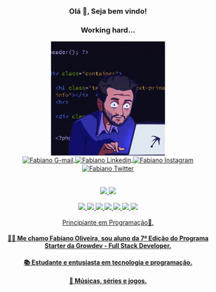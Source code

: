<div align="center">
<h3 title="title"> Olá 👋, Seja bem vindo!</h3>
<h3 title="title"> Working hard...</h3>
<img align="center" width="260px" alt="GIF" src="https://github.com/fabianofdojr/fabianofdojr/blob/main/giphy.gif" />
</div>
<div align="center">
  <a href="mailto:fabianodutrajunior2014@gmail.com">
  <img align="center" alt="Fabiano G-mail" width="52px" src="https://img.shields.io/badge/Gmail-D14836?style=for-the-badge&logo=gmail&logoColor=white"/>
  <a href="https://www.linkedin.com/in/fabiano-oliveira-270612205/">
  <img align="center" alt="Fabiano Linkedin" width="66px" src="https://img.shields.io/badge/LinkedIn-0077B5?style=for-the-badge&logo=linkedin&logoColor=white"/>
  <a href="https://www.instagram.com/fabianofdojr/">
  <img align="center" alt="Fabiano Instagram" width="75px" src="https://img.shields.io/badge/Instagram-E4405F?style=for-the-badge&logo=instagram&logoColor=white" />
  </a>
  <a href="https://twitter.com/Fabiano_fdojr">
  <img align="center" alt="Fabiano Twitter" width="60px" src="https://img.shields.io/badge/Twitter-1DA1F2?style=for-the-badge&logo=twitter&logoColor=white" />
</a>
<div/>
<br />
<br />
<div align="center">
  <a href="https://github.com/fabianofdojr">
  <img height="180em" src="https://github-readme-stats.vercel.app/api?username=fabianofdojr&show_icons=true&theme=dracula&include_all_commits=true&count_private=true"/>
  <img height="140em" src="https://github-readme-stats.vercel.app/api/top-langs/?username=fabianofdojr&layout=compact&langs_count=7&theme=dracula"/>
 <div/>
<br />
    <div align="center">
    <img width="80px" src="https://img.shields.io/badge/JavaScript-F7DF1E?style=for-the-badge&logo=javascript&logoColor=black"/>
    <img width="65px" src="https://img.shields.io/badge/Node.js-43853D?style=for-the-badge&logo=node.js&logoColor=white"/>
    <img width="80px" src="https://img.shields.io/badge/TypeScript-007ACC?style=for-the-badge&logo=typescript&logoColor=white"/>
    <img width="58px" src="https://img.shields.io/badge/HTML5-E34F26?style=for-the-badge&logo=html5&logoColor=white"/>
    <img width="50px" src="https://img.shields.io/badge/CSS3-1572B6?style=for-the-badge&logo=css3&logoColor=white"/>
    <img width="59px" src="https://img.shields.io/badge/React-20232A?style=for-the-badge&logo=react&logoColor=61DAFB"/>
    <img width="80px" src="https://img.shields.io/badge/Bootstrap-563D7C?style=for-the-badge&logo=bootstrap&logoColor=white"/>
      <div/>
      
<br />
<div align="center">
Principiante em Programação🚀.

<h4>👋🏻 Me chamo Fabiano Oliveira, sou aluno da 7ª Edição do Programa Starter da Growdev - Full Stack Developer.</h4>
<h4>📚 Estudante e entusiasta em tecnologia e programação.</h4> 
<h4>🎵 Músicas, séries e jogos.</h4>  
</div>
